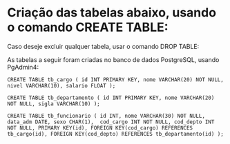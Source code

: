# Criação das tabelas abaixo, usando o comando CREATE TABLE:
Caso deseje excluir qualquer tabela, usar o comando DROP TABLE:

As tabelas a seguir foram criadas no banco de dados PostgreSQL, usando PgAdmin4:

`
CREATE TABLE tb_cargo (
	id INT PRIMARY KEY,
	nome VARCHAR(20) NOT NULL,
	nivel VARCHAR(10),
	salario FLOAT
);
`

`
CREATE TABLE tb_departamento (
	id INT PRIMARY KEY,
	nome VARCHAR(20) NOT NULL,
	sigla VARCHAR(10)
);
`

`
CREATE TABLE tb_funcionario (
	id INT,
	nome VARCHAR(30) NOT NULL,
	data_adm DATE,
	sexo CHAR(1), 
	cod_cargo INT NOT NULL,
	cod_depto INT NOT NULL,
	PRIMARY KEY(id),
	FOREIGN KEY(cod_cargo) REFERENCES tb_cargo(id),
	FOREIGN KEY(cod_depto) REFERENCES tb_departamento(id)
);
`